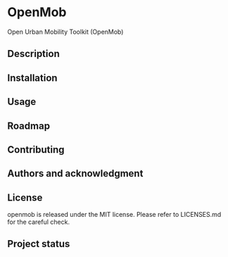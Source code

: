 # OpenMob

Open Urban Mobility Toolkit (OpenMob)

## Description

## Installation

## Usage

## Roadmap

## Contributing

## Authors and acknowledgment

## License
openmob is released under the MIT license. Please refer to LICENSES.md for the careful check.

## Project status
